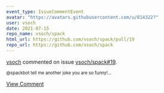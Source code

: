 ```yaml
---
event_type: IssueCommentEvent
avatar: "https://avatars.githubusercontent.com/u/814322?"
user: vsoch
date: 2021-07-15
repo_name: vsoch/spack
html_url: https://github.com/vsoch/spack/pull/19
repo_url: https://github.com/vsoch/spack
---
```


<a href='https://github.com/vsoch' target='_blank'>vsoch</a> commented on issue <a href='https://github.com/vsoch/spack/pull/19' target='_blank'>vsoch/spack#19</a>.

<small>@spackbot tell me another joke you are so funny!...</small>

<a href='https://github.com/vsoch/spack/pull/19' target='_blank'>View Comment</a>